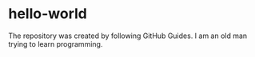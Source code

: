 # hello-world
The repository was created by following GitHub Guides.
I am an old man trying to learn programming.
